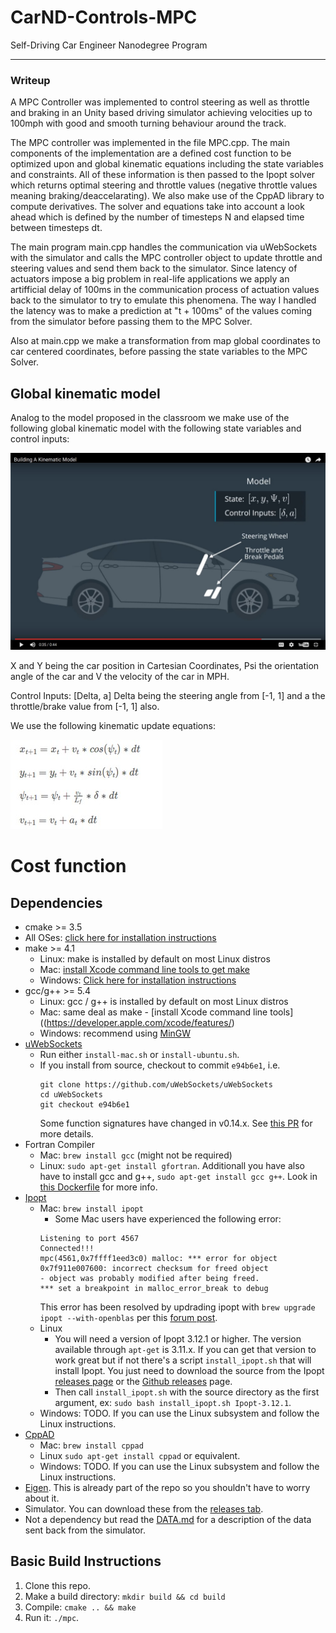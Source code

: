 # CarND-Controls-MPC
Self-Driving Car Engineer Nanodegree Program

---
[//]: # (Image References) 

[image1]: ./images/variables.jpg "State variables" 
[image2]: ./images/equations.jpg "Equations" 


### Writeup

A MPC Controller was implemented to control steering as well as throttle and braking in an Unity based driving simulator achieving velocities up to 100mph with good and smooth turning behaviour around the track.

The MPC controller was implemented in the file MPC.cpp. The main components of the implementation are a defined cost function to be optimized upon and global kinematic equations including the state variables and constraints. All of these information is then passed to the Ipopt solver which returns optimal steering and throttle values (negative throttle values meaning braking/deaccelarating). We also make use of the CppAD library to compute derivatives. The solver and equations take into account a look ahead which is defined by the number of timesteps N and elapsed time between timesteps dt.

The main program main.cpp handles the communication via uWebSockets with the simulator and calls the MPC controller object to update throttle and steering values and send them back to the simulator. Since latency of actuators impose a big problem in real-life applications we apply an artifficial delay of 100ms in the communication process of actuation values back to the simulator to try to emulate this phenomena. The way I handled the latency was to make a prediction at "t + 100ms" of the values coming from the simulator before passing them to the MPC Solver.

Also at main.cpp we make a transformation from map global coordinates to car centered coordinates, before passing the state variables to the MPC Solver.

## Global kinematic model

Analog to the model proposed in the classroom we make use of the following global kinematic model with the following state variables and control inputs:

![alt text][image1]

X and Y being the car position in Cartesian Coordinates, Psi the orientation angle of the car and V the velocity of the car in MPH.

Control Inputs: [Delta, a]
Delta being the steering angle from [-1, 1] and a the throttle/brake value from [-1, 1] also.

We use the following kinematic update equations:

![alt text][image2]

# Cost function



## Dependencies

* cmake >= 3.5
 * All OSes: [click here for installation instructions](https://cmake.org/install/)
* make >= 4.1
  * Linux: make is installed by default on most Linux distros
  * Mac: [install Xcode command line tools to get make](https://developer.apple.com/xcode/features/)
  * Windows: [Click here for installation instructions](http://gnuwin32.sourceforge.net/packages/make.htm)
* gcc/g++ >= 5.4
  * Linux: gcc / g++ is installed by default on most Linux distros
  * Mac: same deal as make - [install Xcode command line tools]((https://developer.apple.com/xcode/features/)
  * Windows: recommend using [MinGW](http://www.mingw.org/)
* [uWebSockets](https://github.com/uWebSockets/uWebSockets)
  * Run either `install-mac.sh` or `install-ubuntu.sh`.
  * If you install from source, checkout to commit `e94b6e1`, i.e.
    ```
    git clone https://github.com/uWebSockets/uWebSockets 
    cd uWebSockets
    git checkout e94b6e1
    ```
    Some function signatures have changed in v0.14.x. See [this PR](https://github.com/udacity/CarND-MPC-Project/pull/3) for more details.
* Fortran Compiler
  * Mac: `brew install gcc` (might not be required)
  * Linux: `sudo apt-get install gfortran`. Additionall you have also have to install gcc and g++, `sudo apt-get install gcc g++`. Look in [this Dockerfile](https://github.com/udacity/CarND-MPC-Quizzes/blob/master/Dockerfile) for more info.
* [Ipopt](https://projects.coin-or.org/Ipopt)
  * Mac: `brew install ipopt`
       +  Some Mac users have experienced the following error:
       ```
       Listening to port 4567
       Connected!!!
       mpc(4561,0x7ffff1eed3c0) malloc: *** error for object 0x7f911e007600: incorrect checksum for freed object
       - object was probably modified after being freed.
       *** set a breakpoint in malloc_error_break to debug
       ```
       This error has been resolved by updrading ipopt with
       ```brew upgrade ipopt --with-openblas```
       per this [forum post](https://discussions.udacity.com/t/incorrect-checksum-for-freed-object/313433/19).
  * Linux
    * You will need a version of Ipopt 3.12.1 or higher. The version available through `apt-get` is 3.11.x. If you can get that version to work great but if not there's a script `install_ipopt.sh` that will install Ipopt. You just need to download the source from the Ipopt [releases page](https://www.coin-or.org/download/source/Ipopt/) or the [Github releases](https://github.com/coin-or/Ipopt/releases) page.
    * Then call `install_ipopt.sh` with the source directory as the first argument, ex: `sudo bash install_ipopt.sh Ipopt-3.12.1`. 
  * Windows: TODO. If you can use the Linux subsystem and follow the Linux instructions.
* [CppAD](https://www.coin-or.org/CppAD/)
  * Mac: `brew install cppad`
  * Linux `sudo apt-get install cppad` or equivalent.
  * Windows: TODO. If you can use the Linux subsystem and follow the Linux instructions.
* [Eigen](http://eigen.tuxfamily.org/index.php?title=Main_Page). This is already part of the repo so you shouldn't have to worry about it.
* Simulator. You can download these from the [releases tab](https://github.com/udacity/self-driving-car-sim/releases).
* Not a dependency but read the [DATA.md](./DATA.md) for a description of the data sent back from the simulator.


## Basic Build Instructions


1. Clone this repo.
2. Make a build directory: `mkdir build && cd build`
3. Compile: `cmake .. && make`
4. Run it: `./mpc`.

